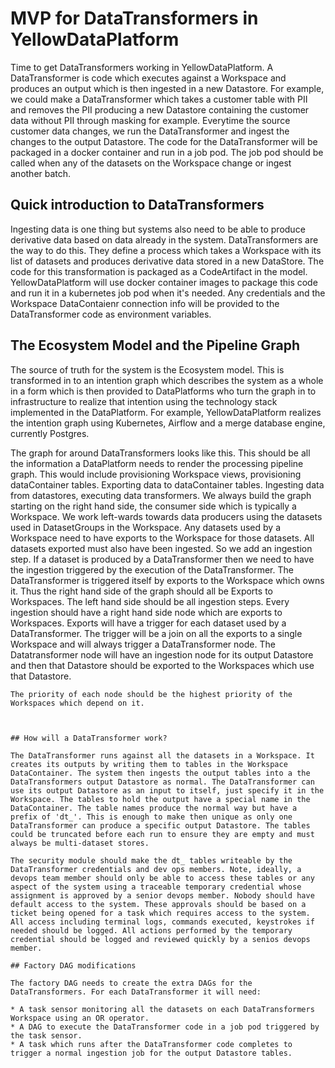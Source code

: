 # MVP for DataTransformers in YellowDataPlatform

Time to get DataTransformers working in YellowDataPlatform. A DataTransformer is code which executes against a Workspace and produces an output which is then ingested in a new Datastore. For example, we could make a DataTransformer which takes a customer table with PII and removes the PII producing a new Datastore containing the customer data without PII through masking for example. Everytime the source customer data changes, we run the DataTransformer and ingest the changes to the output Datastore. The code for the DataTransformer will be packaged in a docker container and run in a job pod. The job pod should be called when any of the datasets on the Workspace change or ingest another batch.

## Quick introduction to DataTransformers

Ingesting data is one thing but systems also need to be able to produce derivative data based on data already in the system. DataTransformers are the way to do this. They define a process which takes a Workspace with its list of datasets and produces derivative data stored in a new DataStore. The code for this transformation is packaged as a CodeArtifact in the model. YellowDataPlatform will use docker container images to package this code and run it in a kubernetes job pod when it's needed. Any credentials and the Workspace DataContaienr connection info will be provided to the DataTransformer code as environment variables.

## The Ecosystem Model and the Pipeline Graph

The source of truth for the system is the Ecosystem model. This is transformed in to an intention graph which describes the system as a whole in a form which is then provided to DataPlatforms who turn the graph in to infrastructure to realize that intention using the technology stack implemented in the DataPlatform. For example, YellowDataPlatform realizes the intention graph using Kubernetes, Airflow and a merge database engine, currently Postgres.

The graph for around DataTransformers looks like this. This should be all the information a DataPlatform needs to render the processing pipeline graph. This would include
    provisioning Workspace views, provisioning dataContainer tables. Exporting data to dataContainer tables. Ingesting data from datastores,
    executing data transformers. We always build the graph starting on the right hand side, the consumer side which is typically a
    Workspace. We work left-wards towards data producers using the datasets used in DatasetGroups in the Workspace. Any datasets
    used by a Workspace need to have exports to the Workspace for those datasets. All datasets exported must also have been
    ingested. So we add an ingestion step. If a dataset is produced by a DataTransformer then we need to have the ingestion
    triggered by the execution of the DataTransformer. The DataTransformer is triggered itself by exports to the Workspace which
    owns it.
    Thus the right hand side of the graph should all be Exports to Workspaces. The left hand side should be
    all ingestion steps. Every ingestion should have a right hand side node which are exports to Workspaces.
    Exports will have a trigger for each dataset used by a DataTransformer. The trigger will be a join on all the exports to
    a single Workspace and will always trigger a DataTransformer node. The Datatransformer node will have an ingestion
    node for its output Datastore and then that Datastore should be exported to the Workspaces which use that Datastore.

    The priority of each node should be the highest priority of the Workspaces which depend on it.


```mermaid


## How will a DataTransformer work?

The DataTransformer runs against all the datasets in a Workspace. It creates its outputs by writing them to tables in the Workspace DataContainer. The system then ingests the output tables into a the DataTransformers output Datastore as normal. The DataTransformer can use its output Datastore as an input to itself, just specify it in the Workspace. The tables to hold the output have a special name in the DataContainer. The table names produce the normal way but have a prefix of 'dt_'. This is enough to make then unique as only one DataTransformer can produce a specific output Datastore. The tables could be truncated before each run to ensure they are empty and must always be multi-dataset stores.

The security module should make the dt_ tables writeable by the DataTransformer credentials and dev ops members. Note, ideally, a devops team member should only be able to access these tables or any aspect of the system using a traceable temporary credential whose assignment is approved by a senior devops member. Nobody should have default access to the system. These approvals should be based on a ticket being opened for a task which requires access to the system. All access including terminal logs, commands executed, keystrokes if needed should be logged. All actions performed by the temporary credential should be logged and reviewed quickly by a senios devops member.

## Factory DAG modifications

The factory DAG needs to create the extra DAGs for the DataTransformers. For each DataTransformer it will need:

* A task sensor monitoring all the datasets on each DataTransformers Workspace using an OR operator.
* A DAG to execute the DataTransformer code in a job pod triggered by the task sensor.
* A task which runs after the DataTransformer code completes to trigger a normal ingestion job for the output Datastore tables.
